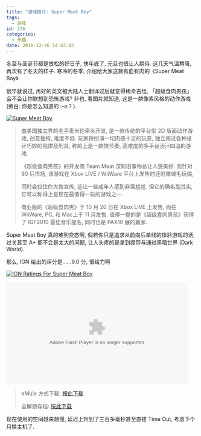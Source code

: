 ```yaml
---
title: "游戏推介: Super Meat Boy"
tags:
  - 游戏
id: 276
categories:
  - 乐趣
date: 2010-12-26 14:43:43
---
```


冬至与圣诞节都是放松的好日子, 快年底了, 元旦也很让人期待. 这几天气温稍降, 再次有了冬天的样子. 寒冷的冬季, 介绍给大家这款有血有肉的《Super Meat Boy》.

很早就说过, 再好的英文被大陆人士翻译过后就变得稀奇古怪, 「超级食肉男孩」会不会让你联想到恐怖游戏? 非也, 看图片就知道, 这是一款像素风格的动作游戏 (旁白: 你是怎么知道的 :-o ? ).

[![Super Meat Boy](//beamnote-img.oss-cn-shanghai.aliyuncs.com/2010/super-meat-boy.jpg)](//beamnote-img.oss-cn-shanghai.aliyuncs.com/2010/super-meat-boy-full.jpg)<!-- more -->

> 由美国独立界的老手麦米伦牵头开发, 是一款传统的平台型 2D 版面动作游戏, 创意独特, 难度不低. 玩家将扮演一坨肉感十足的玩意, 独立闯过各种设计巧妙的陷阱及刑具, 称的上是一款快节奏, 高难度的多平台汤汁四溢的游戏.
>
> 《超级食肉男孩》的开发商 Team Meat 深知旧事物总让人感美好. 而针对 90 后市场, 该游戏在 Xbox LIVE / WiiWare 平台上发售时还附赠绒毛玩偶,
>
> 同时会拉住你大做宣传, 这让一些成年人感到非常尴尬. 但它的确名副其实, 它可以称得上是现在最值得一玩的游戏之一.
>
> 商业版的《超级食肉男》于 10 月 20 日在 Xbox LIVE 上发售, 而在 WiiWare, PC, 和 Mac上于 11 月发售. 值得一提的是《超级食肉男孩》获得了 IGF2010 最佳音乐提名, 同时也是 PAX10 展的赢家.

Super Meat Boy 真的难到变态啊, 倘若你只是追求从前向后单线的体验游戏的话, 过关甚至 A+ 都不会是太大的问题, 让人头疼的是拿到绷带与通过黑暗世界 (Dark World).

那么, IGN 给出的评分是……9.0 分, 很给力啊

[![IGN Ratings For Super Meat Boy](//beamnote-img.oss-cn-shanghai.aliyuncs.com/2010/ign-ratings-for-super-meat-boy.png)](//beamnote-img.oss-cn-shanghai.aliyuncs.com/2010/ign-ratings-for-super-meat-boy.png)

<object id="vid_4cbe24bcdad0bd5466001179" class="ign-videoplayer" width="480" height="270" type="application/x-shockwave-flash" data="http://media.ign.com/ev/prod/embed.swf"><param name="movie" value="http://media.ign.com/ev/prod/embed.swf" /><param name="allowfullscreen" value="true" /><param name="allowscriptaccess" value="always" /><param name="bgcolor" value="#000000" /><param name="flashvars" value="url=http://www.ign.com/videos/2010/10/19/super-meat-boy-video-review?objectid=62475" /></object>
> eMule 方式下载: [按此下载](ed2k://|file|%5B%E8%B6%85%E7%BA%A7%E9%A3%9F%E8%82%89%E7%94%B7%E5%AD%A9%5D.Super.Meat.Boy.full.rip-RAS.rar|160381143|a38ee1ed9001400e6bfbb785355a0b37|h=c6ot7naxdjqusjuaxrdve6u44nh4vh4d|/)
>
> 全解锁存档: [按此下载](http://www.duotegame.com/soft/29854.html)

现在使用的空间越来越慢, 延迟上升到了三百多毫秒甚至直接 Time Out, 考虑下个月换主机了.
